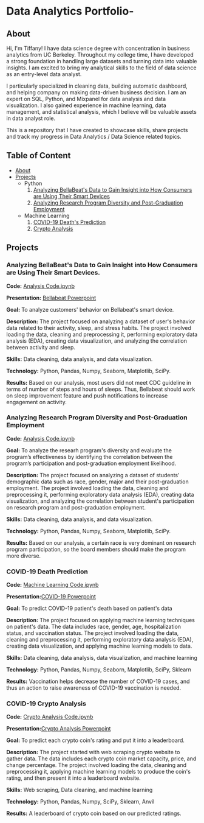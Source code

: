 # Data Analytics Portfolio-

## About


Hi, I'm Tiffany! I have data science degree with concentration in business analytics from UC Berkeley. Throughout my college time, I have developed a strong foundation in handling large datasets and turning data into valuable insights. I am excited to bring my analytical skills to the field of data science as an entry-level data analyst.

I particularly specialized in cleaning data, building automatic dashboard, and helping company on making data-driven business decision. I am an expert on SQL, Python, and Mixpanel for data analysis and data visualization. I also gained experience in machine learning, data management, and statistical analysis, which I believe will be valuable assets in data analyst role.

This is a repository that I have created to showcase skills, share projects and track my progress in Data Analytics / Data Science related topics.


## Table of Content
- [About](https://github.com/tiffanynatasha/Data-Analytics-/blob/main/README.md#about)
- [Projects](https://github.com/tiffanynatasha/Data-Analytics-/tree/main#projects)
    - Python
        1. [Analyzing BellaBeat's Data to Gain Insight into How Consumers are Using Their Smart Devices](https://github.com/tiffanynatasha/Data-Analytics-/tree/main#analyzing-bellabeats-data-to-gain-insight-into-how-consumers-are-using-their-smart-devices)
        2. [Analyzing Research Program Diversity and Post-Graduation Employment](https://github.com/tiffanynatasha/URAP-/blob/main/Analysis.ipynb)
    - Machine Learning
      1. [COVID-19 Death's Prediction](https://github.com/tiffanynatasha/COVID-19-analysis/blob/main/predict_death_covid_cases.ipynb)
      2. [Crypto Analysis](https://github.com/tiffanynatasha/Crypto-Analysis/blob/main/Crypto_API_final.ipynb)
## Projects
### Analyzing BellaBeat's Data to Gain Insight into How Consumers are Using Their Smart Devices.
**Code:** [Analysis Code.ipynb](https://github.com/tiffanynatasha/Bellabeat-Case-Study/blob/main/Code.ipynb)

**Presentation:** [Bellabeat Powerpoint](https://github.com/tiffanynatasha/Bellabeat-Case-Study/blob/main/%20Bellabeat%20Case%20Study%20Slide%20Presentation.pdf)

**Goal:** To analyze customers' behavior on Bellabeat's smart device.

**Description:** The project focused on analyzing a dataset of user's behavior data related to their activity, sleep, and stress habits. The project involved loading the data, cleaning and preprocessing it, performing exploratory data analysis (EDA), creating data visualization, and analyzing the correlation between activity and sleep. 

**Skills:** Data cleaning, data analysis, and data visualization.

**Technology:** Python, Pandas, Numpy, Seaborn, Matplotlib, SciPy.

**Results:** Based on our analysis, most users did not meet CDC guideline in terms of number of steps and hours of sleeps. Thus, Bellabeat should work on sleep improvement feature and push notifications to increase engagement on activity. 


### Analyzing Research Program Diversity and Post-Graduation Employment
**Code:** [Analysis Code.ipynb](https://github.com/tiffanynatasha/URAP-/blob/main/Analysis.ipynb)

**Goal:** To analyze the researh program's diversity and evaluate the program’s effectiveness by identifying the correlation between the program’s participation and post-graduation employment likelihood.

**Description:** The project focused on analyzing a dataset of students' demographic data such as race, gender, major and their post-graduation employment. The project involved loading the data, cleaning and preprocessing it, performing exploratory data analysis (EDA), creating data visualization, and analyzing the correlation between student's participation on research program and post-graduation employment. 

**Skills:** Data cleaning, data analysis, and data visualization.

**Technology:** Python, Pandas, Numpy, Seaborn, Matplotlib, SciPy.

**Results:** Based on our analysis, a certain race is very dominant on research program participation, so the board members should make the program more diverse. 


### COVID-19 Death Prediction
**Code:** [Machine Learning Code.ipynb](https://github.com/tiffanynatasha/COVID-19-analysis/blob/main/predict_death_covid_cases.ipynb)

**Presentation:**[COVID-19 Powerpoint](https://github.com/tiffanynatasha/COVID-19-analysis/blob/main/Final%20Presentation%20IND%20ENG%20142.pdf)

**Goal:** To predict COVID-19 patient's death based on patient's data

**Description:** The project focused on applying machine learning techniques on patient's data. The data includes race, gender, age, hospitalization status, and vaccination status. The project involved loading the data, cleaning and preprocessing it, performing exploratory data analysis (EDA), creating data visualization, and applying machine learning models to data. 

**Skills:** Data cleaning, data analysis, data visualization, and machine learning

**Technology:** Python, Pandas, Numpy, Seaborn, Matplotlib, SciPy, Sklearn

**Results:** Vaccination helps decrease the number of COVID-19 cases, and thus an action to raise awareness of COVID-19 vaccination is needed. 


### COVID-19 Crypto Analysis 
**Code:** [Crypto Analysis Code.ipynb](https://github.com/tiffanynatasha/Crypto-Analysis/blob/main/Crypto_API_final.ipynb)

**Presentation:**[Crypto Analysis Powerpoint](https://github.com/tiffanynatasha/Crypto-Analysis/blob/main/Crypto%20For%20Dummies.pptx)

**Goal:** To predict each crypto coin's rating and put it into a leaderboard. 

**Description:** The project started with web scraping crypto website to gather data. The data includes each crypto coin market capacity, price, and change percentage. The project involved loading the data, cleaning and preprocessing it,  applying machine learning models to produce the coin's rating, and then present it into a leaderboard website. 

**Skills:** Web scraping, Data cleaning, and machine learning

**Technology:** Python, Pandas, Numpy, SciPy, Sklearn, Anvil

**Results:** A leaderboard of crypto coin based on our predicted ratings. 

